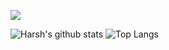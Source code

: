 ![](https://visitor-badge.laobi.icu/badge?page_id=Harshsirja.Harshsirja)

![Harsh's github stats](https://github-readme-stats.vercel.app/api?username=Harshsirja&theme=dark&show_icons=true,prs&count_private=true)
![Top Langs](https://github-readme-stats.vercel.app/api/top-langs/?username=Harshsirja&&langs_count=10&theme=dark&show_icons=true&layout=compact&hide=JavaScript,ASP,HTML,CSS,C%23&count_private=true)
